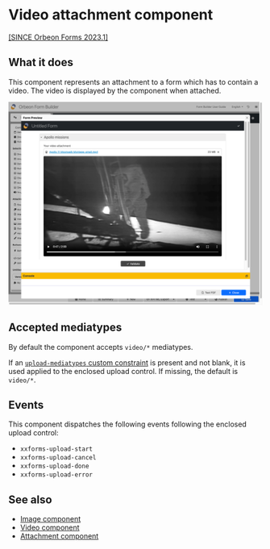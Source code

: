 # Video attachment component

[\[SINCE Orbeon Forms 2023.1\]](/release-notes/orbeon-forms-2023.1.md)

## What it does

This component represents an attachment to a form which has to contain a video. The video is displayed by the component
when attached.

![Video attachment component](images/xbl-video-attachment.png)

## Accepted mediatypes

By default the component accepts `video/*` mediatypes. 

If an [`upload-mediatypes` custom constraint](../../xforms/xpath/extension-validation.md#xxfupload-mediatypes) is
present and not blank, it is used applied to the enclosed upload control. If missing, the default is `video/*`.

## Events

This component dispatches the following events following the enclosed upload control:

- `xxforms-upload-start`
- `xxforms-upload-cancel`
- `xxforms-upload-done`
- `xxforms-upload-error`

## See also

- [Image component](image.md)
- [Video component](video.md)
- [Attachment component](attachment.md)